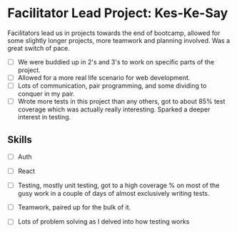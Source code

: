 # Facilitator Lead Project: Kes-Ke-Say

Facilitators lead us in projects towards the end of bootcamp, allowed for some slightly longer projects, more teamwork and planning involved. Was a great switch of pace.
- [ ] We were buddied up in 2's and 3's to work on specific parts of the project.
- [ ] Allowed for a more real life scenario for web development.
- [ ] Lots of communication, pair programming, and some dividing to conquer in my pair.
- [ ] Wrote more tests in this project than any others, got to about 85% test coverage which was actually really interesting. Sparked a deeper interest in testing.

## Skills
- [ ] Auth
- [ ] React
- [ ] Testing, mostly unit testing, got to a high coverage % on most of the gusy work in a couple of days of almost exclusively writing tests.
- [ ] Teamwork, paired up for the bulk of it.
- [ ] Lots of problem solving as I delved into how testing works
      
